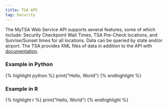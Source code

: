 ```yaml
---
title: TSA API
tag: Security
---
```


The MyTSA Web Service API supports several features, some of which include: Security Checkpoint Wait Times, TSA Pre-Check locations, and Sunrise/Sunset times for all locations.
Data can be queried by state and/or airport. The TSA provides XML files of data in addition to the API with [documentation](https://www.dhs.gov/mytsa-api-documentation).

### Example in Python
{% highlight python %}
print("Hello, World")
{% endhighlight %}

### Example in R
{% highlight r %}
print("Hello, World")
{% endhighlight %}
